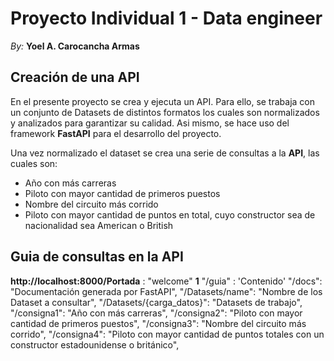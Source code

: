 # Proyecto Individual 1 - Data engineer
  *By:* **Yoel A. Carocancha Armas**

## Creación de una API

En el presente proyecto se crea y ejecuta un API. Para ello, se trabaja con un conjunto de Datasets de distintos formatos los cuales 
son normalizados y analizados para garantizar su calidad. Asi mismo, se hace uso del framework **FastAPI** para el desarrollo del proyecto. 

Una vez normalizado el dataset se crea una serie de consultas a la **API**, las cuales son:

* Año con más carreras
* Piloto con mayor cantidad de primeros puestos
* Nombre del circuito más corrido
* Piloto con mayor cantidad de puntos en total, cuyo constructor sea de nacionalidad sea American o British

## Guia de consultas en la **API**

**http://localhost:8000/Portada** :  "welcome"
  **1** "/guia" : 'Contenido'
  "/docs": "Documentación generada por FastAPI",
  "/Datasets/name": "Nombre de los Dataset a consultar",
  "/Datasets/{carga_datos}": "Datasets de trabajo",
  "/consigna1": "Año con más carreras",
  "/consigna2": "Piloto con mayor cantidad de primeros puestos",
  "/consigna3": "Nombre del circuito más corrido",
  "/consigna4": "Piloto con mayor cantidad de puntos totales con un constructor estadounidense o británico",

